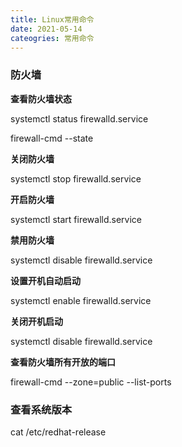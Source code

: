 ```yaml
---
title: Linux常用命令
date: 2021-05-14
cateogries: 常用命令
---
```


###  防火墙

**查看防火墙状态**

systemctl status firewalld.service

firewall-cmd --state

**关闭防火墙**

systemctl stop firewalld.service

**开启防火墙**

systemctl start firewalld.service

**禁用防火墙**

systemctl disable firewalld.service

<!-- more -->

**设置开机自动启动**

systemctl enable firewalld.service

 **关闭开机启动**

systemctl disable firewalld.service

**查看防火墙所有开放的端口**

firewall-cmd --zone=public --list-ports

### 查看系统版本

cat /etc/redhat-release